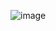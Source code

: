 ![image](https://github.com/htzxd/focusTimer/assets/166336496/8bb0d049-31b4-4bd1-96f1-ca00ea34d4ad)
